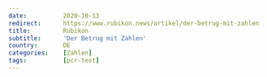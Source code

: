 ```yaml
---
date:          2020-10-13
redirect:      https://www.rubikon.news/artikel/der-betrug-mit-zahlen
title:         Rubikon
subtitle:      'Der Betrug mit Zahlen'
country:       DE
categories:    [Zahlen]
tags:          [pcr-test]
---
```

